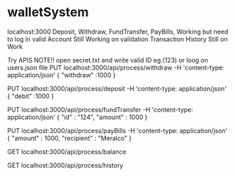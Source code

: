 # walletSystem
localhost:3000 
Deposit, Withdraw, FundTransfer, PayBills, Working but need to log in valid Account Still Working on validation
Transaction History Still on Work 

Try APIS NOTE!! open secret.txt and write valid ID eg.(123) or loog on users.json file
PUT
localhost:3000/api/process/withdraw
 -H 'content-type: application/json' 
 {
  "withdraw" :1000
 }
 
 PUT
 localhost:3000/api/process/deposit
 -H 'content-type: application/json' 
 {
  "debit" :1000
 }

PUT
 localhost:3000/api/process/fundTransfer
 -H 'content-type: application/json' 
 {
  "id" : "124",
  "amount" : 1000
 }
 
 PUT
  localhost:3000/api/process/payBills
 -H 'content-type: application/json' 
 {
  "amount" : 1000,
  "recipient" : "Meralco"
 }
 
 GET
 localhost:3000/api/process/balance

GET
 localhost:3000/api/process/history 
